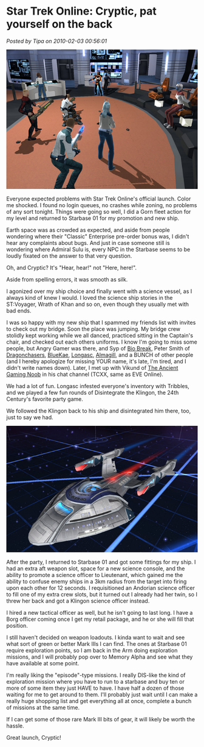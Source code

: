 # Star Trek Online: Cryptic, pat yourself on the back

*Posted by Tipa on 2010-02-03 00:56:01*

![](../uploads/2010/02/GameClient-2010-02-02-21-35-07-10.jpg "Launch day party")

Everyone expected problems with Star Trek Online's official launch. Color me shocked. I found no login queues, no crashes while zoning, no problems of any sort tonight. Things were going so well, I did a Gorn fleet action for my level and returned to Starbase 01 for my promotion and new ship.

Earth space was as crowded as expected, and aside from people wondering where their "Classic" Enterprise pre-order bonus was, I didn't hear any complaints about bugs. And just in case someone still is wondering where Admiral Sulu is, every NPC in the Starbase seems to be loudly fixated on the answer to that very question.

Oh, and Cryptic? It's "Hear, hear!" not "Here, here!".

Aside from spelling errors, it was smooth as silk.

I agonized over my ship choice and finally went with a science vessel, as I always kind of knew I would. I loved the science ship stories in the ST:Voyager, Wrath of Khan and so on, even though they usually met with bad ends.

I was so happy with my new ship that I spammed my friends list with invites to check out my bridge. Soon the place was jumping. My bridge crew stolidly kept working while we all danced, practiced sitting in the Captain's chair, and checked out each others uniforms. I know I'm going to miss some people, but Angry Gamer was there, and Syp of [Bio Break](http://biobreak.wordpress.com/), Peter Smith of [Dragonchasers](http://dragonchasers.com/), [BlueKae](http://www.bluekae.com/), [Longasc](http://twitter.com/longasc), [Almagill](http://twitter.com/almagill), and a BUNCH of other people (and I hereby apologize for missing YOUR name, it's late, I'm tired, and I didn't write names down). Later, I met up with Vikund of [The Ancient Gaming Noob](http://tagn.wordpress.com/) in his chat channel (TCXX, same as EVE Online).

We had a lot of fun. Longasc infested everyone's inventory with Tribbles, and we played a few fun rounds of Disintegrate the Klingon, the 24th Century's favorite party game.

We followed the Klingon back to his ship and disintegrated him there, too, just to say we had.

![](../uploads/2010/02/GameClient-2010-02-02-23-46-34-18.jpg "The U.S.S. Monterey, NCC-93940")

After the party, I returned to Starbase 01 and got some fittings for my ship. I had an extra aft weapon slot, space for a new science console, and the ability to promote a science officer to Lieutenant, which gained me the ability to confuse enemy ships in a 3km radius from the target into firing upon each other for 12 seconds. I requisitioned an Andorian science officer to fill one of my extra crew slots, but it turned out I already had her twin, so I threw her back and got a Klingon science officer instead.

I hired a new tactical officer as well, but he isn't going to last long. I have a Borg officer coming once I get my retail package, and he or she will fill that position.

I still haven't decided on weapon loadouts. I kinda want to wait and see what sort of green or better Mark IIIs I can find. The ones at Starbase 01 require exploration points, so I am back in the Arm doing exploration missions, and I will probably pop over to Memory Alpha and see what they have available at some point.

I'm really liking the "episode"-type missions. I really DIS-like the kind of exploration mission where you have to run to a starbase and buy ten or more of some item they just HAVE to have. I have half a dozen of those waiting for me to get around to them. I'll probably just wait until I can make a really huge shopping list and get everything all at once, complete a bunch of missions at the same time.

If I can get some of those rare Mark III bits of gear, it will likely be worth the hassle.

Great launch, Cryptic!

